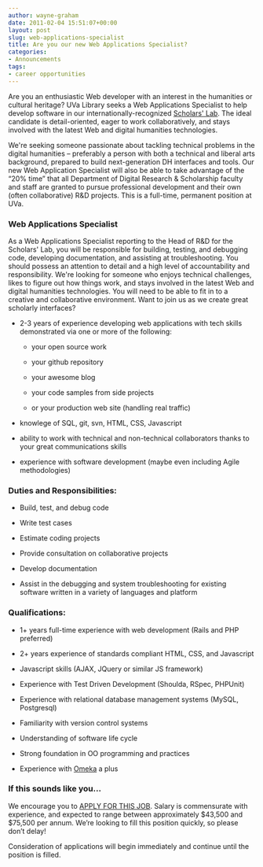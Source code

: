 ```yaml
---
author: wayne-graham
date: 2011-02-04 15:51:07+00:00
layout: post
slug: web-applications-specialist
title: Are you our new Web Applications Specialist?
categories:
- Announcements
tags:
- career opportunities
---
```


Are you an enthusiastic Web developer with an interest in the humanities or cultural heritage? UVa Library seeks a Web Applications Specialist to help develop software in our internationally-recognized [Scholars' Lab](http://lib.virginia.edu/scholarslab). The ideal candidate is detail-oriented, eager to work collaboratively, and stays involved with the latest Web and digital humanities technologies.

We're seeking someone passionate about tackling technical problems in the digital humanities – preferably a person with both a technical and liberal arts background, prepared to build next-generation DH interfaces and tools. Our new Web Application Specialist will also be able to take advantage of the “20% time” that all Department of Digital Research & Scholarship faculty and staff are granted to pursue professional development and their own (often collaborative) R&D projects. This is a full-time, permanent position at UVa.


### Web Applications Specialist


As a Web Applications Specialist reporting to the Head of R&D for the Scholars' Lab, you will be responsible for building, testing, and debugging code, developing documentation, and assisting at troubleshooting. You should possess an attention to detail and a high level of accountability and responsibility. We're looking for someone who enjoys technical challenges, likes to figure out how things work, and stays involved in the latest Web and digital humanities technologies. You will need to be able to fit in to a creative and collaborative environment. Want to join us as we create great scholarly interfaces?



	
  * 2-3 years of experience developing web applications with tech skills demonstrated via one or more of the following:

	
    * your open source work

	
    * your github repository

	
    * your awesome blog

	
    * your code samples from side projects

	
    * or your production web site (handling real traffic)




	
  * knowlege of SQL, git, svn, HTML, CSS, Javascript

	
  * ability to work with technical and non-technical collaborators thanks to your great communications skills

	
  * experience with software development (maybe even including Agile methodologies)




### Duties and Responsibilities:








	
  * Build, test, and debug code

	
  * Write test cases

	
  * Estimate coding projects

	
  * Provide consultation on collaborative projects

	
  * Develop documentation

	
  * Assist in the debugging and system troubleshooting for existing software written in a variety of languages and platform







### Qualifications:





	
  * 1+ years full-time experience with web development (Rails and PHP preferred)

	
  * 2+ years experience of standards compliant HTML, CSS, and Javascript

	
  * Javascript skills (AJAX, JQuery or similar JS framework)

	
  * Experience with Test Driven Development (Shoulda, RSpec, PHPUnit)

	
  * Experience with relational database management systems (MySQL, Postgresql)

	
  * Familiarity with version control systems

	
  * Understanding of software life cycle

	
  * Strong foundation in OO programming and practices

	
  * Experience with [Omeka](http://omeka.org) a plus




### If this sounds like you...


We encourage you to [APPLY FOR THIS JOB](http://jobs.virginia.edu/applicants/Central?quickFind=63332 ). Salary is commensurate with experience, and expected to range between approximately $43,500 and $75,500 per annum. We’re looking to fill this position quickly, so please don’t delay!

Consideration of applications will begin immediately and continue until the position is filled.
